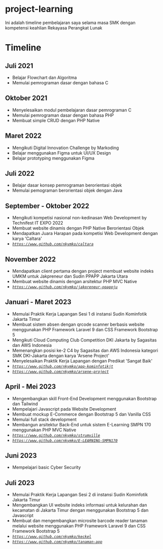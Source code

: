 # project-learning
Ini adalah timeline pembelajaran saya selama masa SMK dengan kompetensi keahlian Rekayasa Perangkat Lunak

# Timeline

## Juli 2021
- Belajar Flowchart dan Algoritma
- Memulai pemrograman dasar dengan bahasa C

## Oktober 2021
- Menyelesaikan modul pembelajaran dasar pemrograman C
- Memulai pemrograman dasar dengan bahasa PHP
- Membuat simple CRUD dengan PHP Native

## Maret 2022
- Mengikuti Digital Innovation Challenge by Markoding
- Belajar menggunakan Figma untuk UI/UX Design
- Belajar prototyping menggunakan Figma

## Juli 2022
- Belajar dasar konsep pemrograman berorientasi objek
- Memulai pemograman berorientasi objek dengan Java

## September - Oktober 2022
- Mengikuti kompetisi nasional non-kedinasan Web Development by Technifest IT EXPO 2022
- Membuat website dinamis dengan PHP Native Berorientasi Objek
- Mendapatkan Juara Harapan pada kompetisi Web Development dengan karya 'Caltara'
- <a target="_BLANK" href="https://www.github.com/nkymko/caltara">_`https://www.github.com/nkymko/caltara`_<a>

## November 2022
- Mendapatkan client pertama dengan project membuat website indeks UMKM untuk Jakpreneur dan Sudin PPAPP Jakarta Utara
- Membuat website dinamis dengan arsitektur PHP MVC Native
- <a target="_BLANK" href="https://www.github.com/nkymko/jakpreneur-ppappju">_`https://www.github.com/nkymko/jakpreneur-ppappju`_</a>

## Januari - Maret 2023
- Memulai Praktik Kerja Lapangan Sesi 1 di instansi Sudin Kominfotik Jakarta Timur
- Membuat sistem absen dengan qrcode scanner berbasis website menggunakan PHP Framework Laravel 9 dan CSS Framework Bootstrap 5
- Mengikuti Cloud Computing Club Competition DKI Jakarta by Sagasitas dan AWS Indonesia
- Memenangkan posisi ke-2 C4 by Sagasitas dan AWS Indonesia kategori SMK DKI-Jakarta dengan karya 'Arsene Project'
- Menyelesaikan Praktik Kerja Lapangan dengan Predikat 'Sangat Baik'
- <a target="_BLANK" href="https://www.github.com/nkymko/app-kominfotikjt">_`https://www.github.com/nkymko/app-kominfotikjt`_</a>
- <a target="_BLANK" href="https://www.github.com/nkymko/arsene-project">_`https://www.github.com/nkymko/arsene-project`_</a>

## April - Mei 2023
- Mengembangkan skill Front-End Development menggunakan Bootstrap dan Tailwind
- Mempelajari Javascript pada Website Development
- Membuat mockup E-Commerce dengan Bootstrap 5 dan Vanilla CSS
- Memulai full stack development
- Membangun arsitektur Back-End untuk sistem E-Learning SMPN 170 menggunakan PHP MVC Native
- <a target="_BLANK" href="https://www.github.com/nkymko/strumville">_`https://www.github.com/nkymko/strumville`_</a>
- <a target="_BLANK" href="https://www.github.com/nkymko/E-LEARNING-SMPN170">_`https://www.github.com/nkymko/E-LEARNING-SMPN170`_</a>

## Juni 2023
- Mempelajari basic Cyber Security

## Juli 2023
- Memulai Praktik Kerja Lapangan Sesi 2 di instansi Sudin Kominfotik Jakarta Timur
- Mengembangkan UI website indeks informasi untuk kelurahan dan kecamatan di Jakarta Timur dengan menggunakan Bootstrap 5 dan Javascript
- Membuat dan mengembangkan microsite barcode reader tanaman melalui website menggunakan PHP Framework Laravel 9 dan CSS Framework Bootstrap 5
- <a target="_BLANK" href="https://www.github.com/nkymko/keckel">_`https://www.github.com/nkymko/keckel`_</a>
- <a target="_BLANK" href="https://www.github.com/nkymko/tanaman-app">_`https://www.github.com/nkymko/tanaman-app`_</a>
